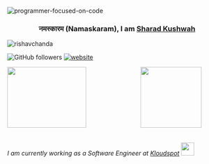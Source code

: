 ![programmer-focused-on-code](https://github.com/thevueeguy/thevueeguy/assets/78133036/1a501bde-3bcb-4e88-b11f-4dae40a6d4af)

<h3 align="center">नमस्कारम (Namaskaram), I am <a href="https://reactguy.me" target="_blank">Sharad Kushwah</a></h3>

<img src="https://komarev.com/ghpvc/?username=thevueeguy&label=Profile%20views&color=0e75b6&style=flat" alt="rishavchanda" />

![GitHub followers](https://img.shields.io/github/followers/thevueeguy?label=Follow&style=social)
[![website](https://img.shields.io/badge/Website-46a2f1.svg?&style=flat-square&logo=Google-Chrome&logoColor=white&link=https://reactguy.me/)](https://reactguy.me/)

<div class='container'>
<img style="height: 10em; width: 60%;" class="img" src="https://github-readme-stats.vercel.app/api?username=thevueeguy&show_icons=true&theme=graywhite&hide=contribs,issues" />
<img style="height: 10em; width: 40%%;" class="img" src="https://github-readme-stats.vercel.app/api/top-langs/?username=thevueeguy&theme=graywhite&langs_count=4&layout=compact&card_width=300" /></div>
</div>

<br>
<p><em>I am currently working as a Software Engineer at <a href="https://kloudspot.com">Kloudspot</a> </em> <img src="https://media.giphy.com/media/WUlplcMpOCEmTGBtBW/giphy.gif" width="30"> 

